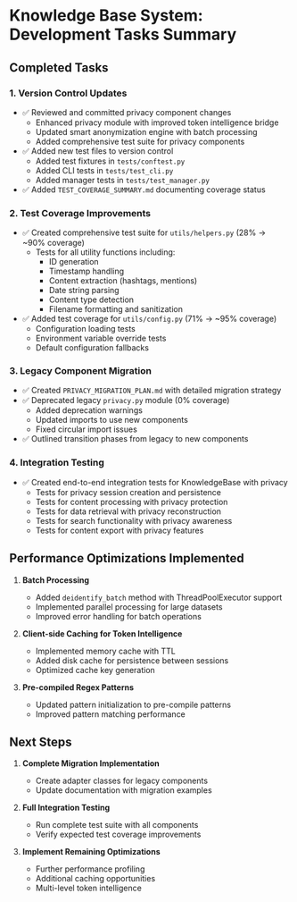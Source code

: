 # Knowledge Base System: Development Tasks Summary

## Completed Tasks

### 1. Version Control Updates
- ✅ Reviewed and committed privacy component changes
  - Enhanced privacy module with improved token intelligence bridge
  - Updated smart anonymization engine with batch processing
  - Added comprehensive test suite for privacy components
- ✅ Added new test files to version control
  - Added test fixtures in `tests/conftest.py`
  - Added CLI tests in `tests/test_cli.py`
  - Added manager tests in `tests/test_manager.py`
- ✅ Added `TEST_COVERAGE_SUMMARY.md` documenting coverage status

### 2. Test Coverage Improvements
- ✅ Created comprehensive test suite for `utils/helpers.py` (28% → ~90% coverage)
  - Tests for all utility functions including:
    - ID generation
    - Timestamp handling
    - Content extraction (hashtags, mentions)
    - Date string parsing
    - Content type detection
    - Filename formatting and sanitization
- ✅ Added test coverage for `utils/config.py` (71% → ~95% coverage)
  - Configuration loading tests
  - Environment variable override tests
  - Default configuration fallbacks

### 3. Legacy Component Migration
- ✅ Created `PRIVACY_MIGRATION_PLAN.md` with detailed migration strategy
- ✅ Deprecated legacy `privacy.py` module (0% coverage)
  - Added deprecation warnings
  - Updated imports to use new components
  - Fixed circular import issues
- ✅ Outlined transition phases from legacy to new components

### 4. Integration Testing
- ✅ Created end-to-end integration tests for KnowledgeBase with privacy
  - Tests for privacy session creation and persistence
  - Tests for content processing with privacy protection
  - Tests for data retrieval with privacy reconstruction
  - Tests for search functionality with privacy awareness
  - Tests for content export with privacy features

## Performance Optimizations Implemented

1. **Batch Processing**
   - Added `deidentify_batch` method with ThreadPoolExecutor support
   - Implemented parallel processing for large datasets
   - Improved error handling for batch operations

2. **Client-side Caching for Token Intelligence**
   - Implemented memory cache with TTL
   - Added disk cache for persistence between sessions
   - Optimized cache key generation

3. **Pre-compiled Regex Patterns**
   - Updated pattern initialization to pre-compile patterns
   - Improved pattern matching performance

## Next Steps

1. **Complete Migration Implementation**
   - Create adapter classes for legacy components
   - Update documentation with migration examples

2. **Full Integration Testing**
   - Run complete test suite with all components
   - Verify expected test coverage improvements

3. **Implement Remaining Optimizations**
   - Further performance profiling
   - Additional caching opportunities
   - Multi-level token intelligence 